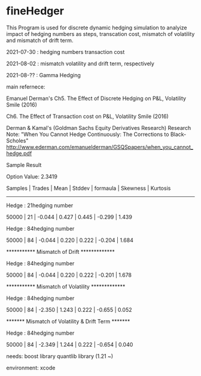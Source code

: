 # fineHedger

This Program is used for discrete dynamic hedging simulation to analyize impact of hedging numbers as steps, transcation cost, mismatch of volatility and mismatch of drift term.

2021-07-30 : hedging numbers transaction cost

2021-08-02 : mismatch volatility and drift term, respectively

2021-08-?? : Gamma Hedging

main refernece:

Emanuel Derman's
Ch5. The Effect of Discrete Hedging on P&L, Volatility Smile (2016)

Ch6. The Effect of Transaction cost on P&L, Volatility Smile (2016)


Derman & Kamal's
(Goldman Sachs Equity Derivatives Research) Research Note: "When You Cannot Hedge Continuously: The Corrections to Black-Scholes"
    http://www.ederman.com/emanuelderman/GSQSpapers/when_you_cannot_hedge.pdf


Sample Result


Option Value: 2.3419

Samples |   Trades |     Mean |   Stddev |     formaula | Skewness | Kurtosis

------------------------------------------------------------------------------
 

Hedge : 21hedging number

   50000 |       21 |   -0.044 |    0.427 |        0.445 |   -0.299 |    1.439

 

 

Hedge : 84hedging number

   50000 |       84 |   -0.044 |    0.220 |        0.222 |   -0.204 |    1.684

 

 

*********** Mismatch of Drift *************

Hedge : 84hedging number

   50000 |       84 |   -0.044 |    0.220 |        0.222 |   -0.201 |    1.678

 

 

*********** Mismatch of Volatility *************

Hedge : 84hedging number

   50000 |       84 |   -2.350 |    1.243 |        0.222 |   -0.655 |    0.052

 

 

******* Mismatch of Volatility & Drift Term *******

Hedge : 84hedging number

   50000 |       84 |   -2.349 |    1.244 |        0.222 |   -0.654 |    0.040



needs: 
boost library
quantlib library (1.21 ~)

environment: xcode
